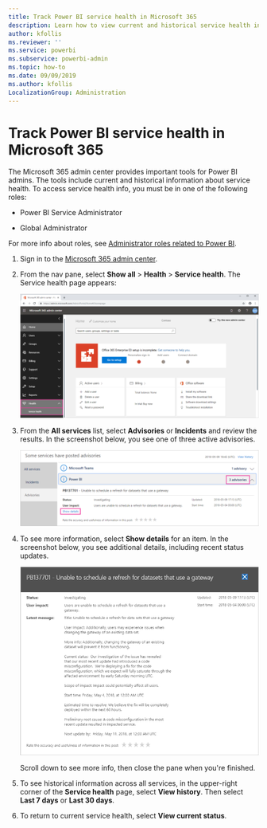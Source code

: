```yaml
---
title: Track Power BI service health in Microsoft 365
description: Learn how to view current and historical service health in the Microsoft 365 admin center.
author: kfollis
ms.reviewer: ''
ms.service: powerbi
ms.subservice: powerbi-admin
ms.topic: how-to
ms.date: 09/09/2019
ms.author: kfollis
LocalizationGroup: Administration
---
```


# Track Power BI service health in Microsoft 365

The Microsoft 365 admin center provides important tools for Power BI admins. The tools include current and historical information about service health. To access service health info, you must be in one of the following roles:

* Power BI Service Administrator

* Global Administrator

For more info about roles, see [Administrator roles related to Power BI](service-admin-administering-power-bi-in-your-organization.md#administrator-roles-related-to-power-bi).

1. Sign in to the [Microsoft 365 admin center](https://portal.office.com/adminportal).

1. From the nav pane, select **Show all** > **Health** > **Service health**. The Service health page appears:

    ![Screenshot of the Microsoft 365 admin center with the Health and Service health options called out.](media/service-admin-health/service-health-tile.png)

1. From the **All services** list, select **Advisories** or **Incidents** and review the results. In the screenshot below, you see one of three active advisories.

    ![Screenshot of the Service health page with the three advisories for Power BI and Show details option called out.](media/service-admin-health/active-advisories.png)

1. To see more information, select **Show details** for an item. In the screenshot below, you see additional details, including recent status updates.

    ![Screenshot of the Advisory details, showing additional information.](media/service-admin-health/advisory-details.png)

    Scroll down to see more info, then close the pane when you're finished.

1. To see historical information across all services, in the upper-right corner of the **Service health** page, select **View history**. Then select **Last 7 days** or **Last 30 days**. 

1. To return to current service health, select **View current status**.